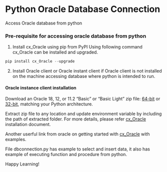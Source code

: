 # Python Oracle Database Connection
Access Oracle database from python

### Pre-requisite for accessing oracle database from python
1. Install cx_Oracle using pip from PyPI
  Using following command cx_Oracle can be installed and upgraded. </br>
  ```python 
  pip install cx_Oracle --upgrade
  ```
2. Install Oracle client or Oracle instant client if Oracle client is not installed on the machine accessing database where python is intended to run. 
#### Oracle instance client installation
Download an Oracle 18, 12, or 11.2 “Basic” or “Basic Light” zip file: [64-bit](https://www.oracle.com/technetwork/topics/winx64soft-089540.html) or [32-bit](https://www.oracle.com/technetwork/topics/winsoft-085727.html), matching your Python architecture.

Extract zip file to any location and update environment variable by including the path of extracted folder. For more details, please refer [cx_Oracle](https://cx-oracle.readthedocs.io/en/latest/user_guide/installation.html) installation document.  

Another userful link from oracle on getting started with [cx_Oracle](https://developer.oracle.com/databases/database-for-python-developers-1.html) with examples. 

File dbconnection.py has example to select and insert data, it also has example of executing function and procedure from python.

Happy Learning!
